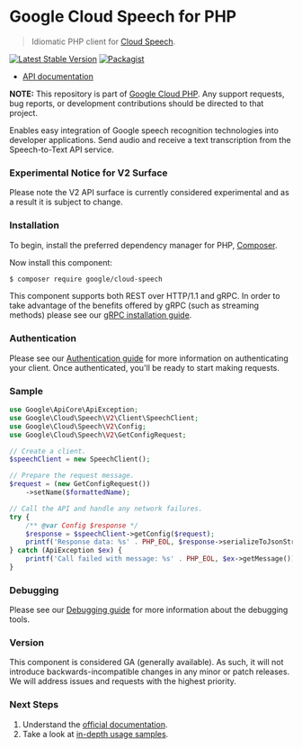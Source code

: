 # Google Cloud Speech for PHP

> Idiomatic PHP client for [Cloud Speech](https://cloud.google.com/speech/).

[![Latest Stable Version](https://poser.pugx.org/google/cloud-speech/v/stable)](https://packagist.org/packages/google/cloud-speech) [![Packagist](https://img.shields.io/packagist/dm/google/cloud-speech.svg)](https://packagist.org/packages/google/cloud-speech)

* [API documentation](https://cloud.google.com/php/docs/reference/cloud-speech/latest)

**NOTE:** This repository is part of [Google Cloud PHP](https://github.com/googleapis/google-cloud-php). Any
support requests, bug reports, or development contributions should be directed to
that project.

Enables easy integration of Google speech recognition technologies into developer applications. Send audio and receive a
text transcription from the Speech-to-Text API service.

### Experimental Notice for V2 Surface

Please note the V2 API surface is currently considered experimental and as a result it is subject to change.

### Installation

To begin, install the preferred dependency manager for PHP, [Composer](https://getcomposer.org/).

Now install this component:

```sh
$ composer require google/cloud-speech
```

This component supports both REST over HTTP/1.1 and gRPC. In order to take advantage of the benefits offered by gRPC (such as streaming methods)
please see our [gRPC installation guide](https://cloud.google.com/php/grpc).

### Authentication

Please see our [Authentication guide](https://github.com/googleapis/google-cloud-php/blob/main/AUTHENTICATION.md) for more information
on authenticating your client. Once authenticated, you'll be ready to start making requests.

### Sample

```php
use Google\ApiCore\ApiException;
use Google\Cloud\Speech\V2\Client\SpeechClient;
use Google\Cloud\Speech\V2\Config;
use Google\Cloud\Speech\V2\GetConfigRequest;

// Create a client.
$speechClient = new SpeechClient();

// Prepare the request message.
$request = (new GetConfigRequest())
    ->setName($formattedName);

// Call the API and handle any network failures.
try {
    /** @var Config $response */
    $response = $speechClient->getConfig($request);
    printf('Response data: %s' . PHP_EOL, $response->serializeToJsonString());
} catch (ApiException $ex) {
    printf('Call failed with message: %s' . PHP_EOL, $ex->getMessage());
}
```

### Debugging

Please see our [Debugging guide](https://github.com/googleapis/google-cloud-php/blob/main/DEBUG.md)
for more information about the debugging tools.

### Version

This component is considered GA (generally available). As such, it will not introduce backwards-incompatible changes in
any minor or patch releases. We will address issues and requests with the highest priority.

### Next Steps

1. Understand the [official documentation](https://cloud.google.com/speech/docs/).
2. Take a look at [in-depth usage samples](https://github.com/GoogleCloudPlatform/php-docs-samples/tree/master/speech/).
